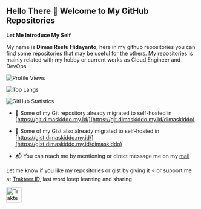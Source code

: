 ## Hello There 👋 Welcome to My GitHub Repositories

**Let Me Introduce My Self**

My name is **Dimas Restu Hidayanto**, here in my github repositories you can find some repositories that may be useful for the others. My repositories is mainly related with my hobby or current works as Cloud Engineer and DevOps.

![Profile Views](https://komarev.com/ghpvc/?username=dimaskiddo&label=Profile%20Views&color=0e75b6&style=flat)

![Top Langs](https://github-readme-stats.vercel.app/api/top-langs/?username=dimaskiddo&layout=compact)

![GitHub Statistics](https://github-readme-stats.vercel.app/api?username=dimaskiddo&show_icons=true)

- 💾 Some of my Git repository already migrated to self-hosted in [https://git.dimaskiddo.my.id/](https://git.dimaskiddo.my.id/dimaskiddo)

- 📙 Some of my Gist also already migrated to self-hosted in [https://gist.dimaskiddo.my.id/](https://gist.dimaskiddo.my.id/dimaskiddo)

- 📬 You can reach me by mentioning or direct message me on my [mail](mailto:drh.dimasrestu@gmail.com)

Let me know if you like my repositories or gist by giving it ⭐️ or support me at [Trakteer.ID](https://trakteer.id/dimaskiddo/tip), last word keep learning and sharing

<a href="https://trakteer.id/dimaskiddo/tip" target="_blank"><img id="wse-buttons-preview" src="https://cdn.trakteer.id/images/embed/trbtn-red-6.png" height="40" style="border: 0px; height: 40px;" alt="Trakteer Saya"></a>
